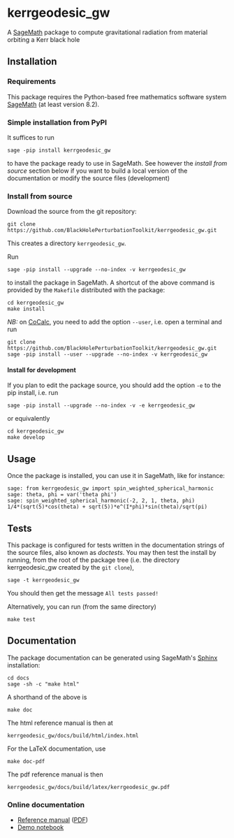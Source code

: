 # kerrgeodesic_gw

A [SageMath](http://www.sagemath.org/) package to compute gravitational radiation from material orbiting a Kerr black hole

## Installation

### Requirements

This package requires the Python-based free mathematics software system [SageMath](http://www.sagemath.org/) (at least version 8.2).

### Simple installation from PyPI

It suffices to run

	sage -pip install kerrgeodesic_gw

to have the package ready to use in SageMath.
See however the *install from source* section below if you want to build a
local version of the documentation or modify the source files (development)

### Install from source

Download the source from the git repository:

	git clone https://github.com/BlackHolePerturbationToolkit/kerrgeodesic_gw.git

This creates a directory `kerrgeodesic_gw`.

Run

	sage -pip install --upgrade --no-index -v kerrgeodesic_gw

to install the package in SageMath.
A shortcut of the above command is provided by the `Makefile` distributed with the package:

	cd kerrgeodesic_gw
	make install

*NB:* on [CoCalc](https://cocalc.com), you need to add the option `--user`, i.e. open a terminal and run

	git clone https://github.com/BlackHolePerturbationToolkit/kerrgeodesic_gw.git
	sage -pip install --user --upgrade --no-index -v kerrgeodesic_gw

#### Install for development

If you plan to edit the package source, you should add the option `-e` to the pip install, i.e. run

	sage -pip install --upgrade --no-index -v -e kerrgeodesic_gw

or equivalently

	cd kerrgeodesic_gw
	make develop

## Usage

Once the package is installed, you can use it in SageMath, like for instance:

	sage: from kerrgeodesic_gw import spin_weighted_spherical_harmonic
	sage: theta, phi = var('theta phi')
	sage: spin_weighted_spherical_harmonic(-2, 2, 1, theta, phi)
	1/4*(sqrt(5)*cos(theta) + sqrt(5))*e^(I*phi)*sin(theta)/sqrt(pi)


## Tests

This package is configured for tests written in the documentation strings of the source files, also known as *doctests*.
You may then test the install by running, from the root of the package tree
(i.e. the directory kerrgeodesic_gw created by the `git clone`),

	sage -t kerrgeodesic_gw

You should then get the message `All tests passed!`

Alternatively, you can run (from the same directory)

	make test


## Documentation

The package documentation can be generated using SageMath's [Sphinx](http://www.sphinx-doc.org/) installation:

	cd docs
	sage -sh -c "make html"

A shorthand of the above is

	make doc

The html reference manual is then at

	kerrgeodesic_gw/docs/build/html/index.html

For the LaTeX documentation, use

	make doc-pdf

The pdf reference manual is then

	kerrgeodesic_gw/docs/build/latex/kerrgeodesic_gw.pdf

### Online documentation

- [Reference manual](https://share.cocalc.com/share/2b3f8da9-6d53-4261-b5a5-ff27b5450abb/kerrgeodesic_gw/docs/build/html/index.html) ([PDF](https://cocalc.com/share/2b3f8da9-6d53-4261-b5a5-ff27b5450abb/kerrgeodesic_gw/docs/build/latex/kerrgeodesic_gw.pdf))
- [Demo notebook](https://share.cocalc.com/share/2b3f8da9-6d53-4261-b5a5-ff27b5450abb/gw_single_particle.ipynb?viewer=share)
